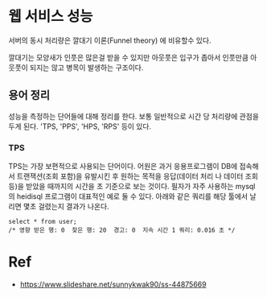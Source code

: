 # 웹 서비스 성능


서버의 동시 처리량은 깔대기 이론(Funnel theory) 에 비유할수 있다.

깔대기는 모양새가 인풋은 많은걸 받을 수 있지만 아웃풋은 입구가 좁아서 인풋만큼 아웃풋이 되지는 않고 병목이 발생하는 구조이다.

## 용어 정리

성능을 측정하는 단어들에 대해 정리를 한다. 보통 일반적으로 시간 당 처리량에 관점을 두게 된다. 'TPS, 'PPS', 'HPS, 'RPS' 등이 있다.

### TPS

TPS는 가장 보편적으로 사용되는 단어이다. 어원은 과거 응용프로그램이 DB에 접속해서 트랜잭션(조회 포함)을 유발시킨 후 원하는 목적을 응답(데이터 처리 나 데이터 조회 등)을 받았을 때까지의 시간을 초 기준으로 보는 것이다. 필자가 자주 사용하는 mysql 의 heidisql 프로그램이 대표적인 예로 둘 수 있다. 
아래와 같은 쿼리를 해당 툴에서 날리면 몇초 걸렸는지 결과가 나온다.

```
select * from user;
/* 영향 받은 행: 0  찾은 행: 20  경고: 0  지속 시간 1 쿼리: 0.016 초 */
```






# Ref

- https://www.slideshare.net/sunnykwak90/ss-44875669
